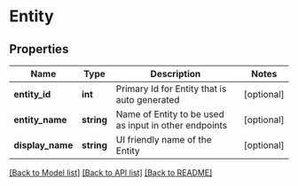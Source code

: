 # Entity

## Properties
Name | Type | Description | Notes
------------ | ------------- | ------------- | -------------
**entity_id** | **int** | Primary Id for Entity that is auto generated | [optional] 
**entity_name** | **string** | Name of Entity to be used as input in other endpoints | [optional] 
**display_name** | **string** | UI friendly name of the Entity | [optional] 

[[Back to Model list]](../../README.md#documentation-for-models) [[Back to API list]](../../README.md#documentation-for-api-endpoints) [[Back to README]](../../README.md)

